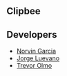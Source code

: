 ## Clipbee

## Developers

* [Norvin Garcia](https://github.com/ngarcia53)
* [Jorge Luevano](https://github.com/JorgeLuevano)
* [Trevor Olmo](https://github.com/tjolmo)
